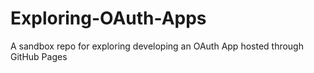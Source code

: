 # Exploring-OAuth-Apps
A sandbox repo for exploring developing an OAuth App hosted through GitHub Pages
